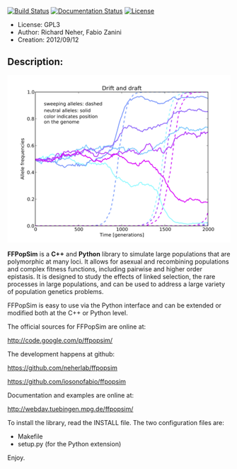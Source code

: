 [![Build Status](https://travis-ci.org/iosonofabio/ffpopsim.svg?branch=master)](https://travis-ci.org/iosonofabio/ffpopsim)
[![Documentation Status](https://readthedocs.org/projects/ffpopsim/badge/?version=readthedocs)](https://readthedocs.org/projects/ffpopsim/?badge=readthedocs)
[![License](https://img.shields.io/badge/license-GPL3-blue.svg)](http://www.gnu.org/copyleft/gpl.html)

* License:	GPL3
* Author:	Richard Neher, Fabio Zanini
* Creation:	2012/09/12

Description:
------------
![Genetic drift and draft](/data/drift_vs_draft.png)

**FFPopSim** is a **C++** and **Python** library to simulate large populations that are polymorphic at many loci. It allows for asexual and recombining populations and complex fitness functions, including pairwise and higher order epistasis. It is designed to study the effects of linked selection, the rare processes in large populations, and can be used to address a large variety of population genetics problems.

FFPopSim is easy to use via the Python interface and can be extended or modified both at the C++ or Python level.

The official sources for FFPopSim are online at:

http://code.google.com/p/ffpopsim/

The development happens at github:

https://github.com/neherlab/ffpopsim

https://github.com/iosonofabio/ffpopsim

Documentation and examples are online at:

http://webdav.tuebingen.mpg.de/ffpopsim/

To install the library, read the INSTALL file.
The two configuration files are:

- Makefile
- setup.py (for the Python extension)

Enjoy.
